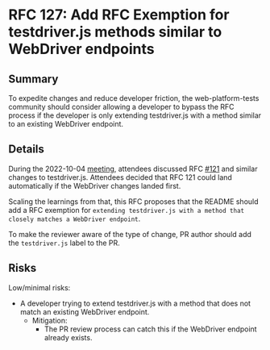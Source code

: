 # RFC 127: Add RFC Exemption for testdriver.js methods similar to WebDriver endpoints

## Summary

To expedite changes and reduce developer friction, the web-platform-tests
community should consider allowing a developer to bypass the RFC process if the
developer is only extending testdriver.js with a method similar to an existing
WebDriver endpoint.

## Details

During the 2022-10-04 [meeting](https://github.com/web-platform-tests/wpt-notes/blob/master/minutes/2022-10-04.md),
attendees discussed RFC [#121](https://github.com/web-platform-tests/rfcs/pull/121)
and similar changes to testdriver.js. Attendees decided that RFC 121 could land
automatically if the WebDriver changes landed first.

Scaling the learnings from that, this RFC proposes that the README should add a
RFC exemption for `extending testdriver.js with a method that closely matches a WebDriver endpoint`.

To make the reviewer aware of the type of change, PR author should add the
`testdriver.js` label to the PR.

## Risks

Low/minimal risks:
- A developer trying to extend testdriver.js with a method that does not match
  an existing WebDriver endpoint.
  - Mitigation:
    - The PR review process can catch this if the WebDriver endpoint already
      exists.